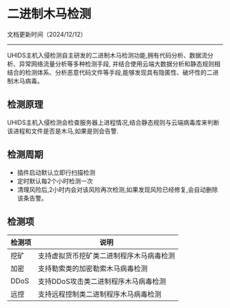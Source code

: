 

# 二进制木马检测 
文档更新时间（2024/12/12）
___

UHIDS主机入侵检测自主研发的二进制木马检测功能,拥有代码分析、数据流分析、异常网络流量分析等多种检测手段, 并结合使用云端大数据分析和静态规则相结合的检测体系、分析恶意代码文件等手段,能够发现具有隐匿性、破坏性的二进制木马病毒。

## 检测原理

UHIDS主机入侵检测会检查服务器上进程情况,结合静态规则与云端病毒库来判断该进程和文件是否是木马,如果是则会告警.

## 检测周期

- 插件启动默认立即行扫描检测
- 定时默认每2个小时检测一次
- 清理风险后,2小时内会对该风险再次检测,如果发现风险已经修复,会自动删除该条告警。

## 检测项

| 检测项    | 说明                   |
| ------ | -------------------- |
| 挖矿 | 支持虚拟货币挖矿类二进制程序木马病毒检测          |
| 加密 | 支持勒索类的加密勒索木马病毒检测          |
| DDoS | 支持DDoS攻击类二进制程序木马病毒检测          |
| 远控 | 支持远程控制类二进制程序木马病毒检测          |
